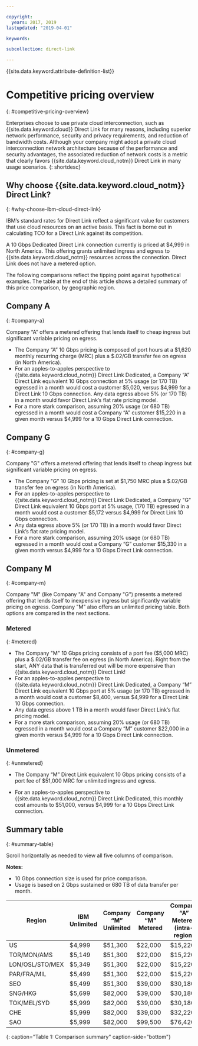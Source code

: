```yaml
---

copyright:
  years: 2017, 2019
lastupdated: "2019-04-01"

keywords:  

subcollection: direct-link

---
```


{{site.data.keyword.attribute-definition-list}}  

# Competitive pricing overview
{: #competitive-pricing-overview}

Enterprises choose to use private cloud interconnection, such as {{site.data.keyword.cloud}} Direct Link for many reasons, including superior network performance, security and privacy requirements, and reduction of bandwidth costs. Although your company might adopt a private cloud interconnection network architecture because of the performance and security advantages, the associated reduction of network costs is a metric that clearly favors {{site.data.keyword.cloud_notm}} Direct Link in many usage scenarios.
{: shortdesc}

## Why choose {{site.data.keyword.cloud_notm}} Direct Link?
{: #why-choose-ibm-cloud-direct-link}

IBM’s standard rates for Direct Link reflect a significant value for customers that use cloud resources on an active basis. This fact is borne out in calculating TCO for a Direct Link against its competition.

A 10 Gbps Dedicated Direct Link connection currently is priced at $4,999 in North America. This offering grants unlimited ingress and egress to {{site.data.keyword.cloud_notm}} resources across the connection. Direct Link does not have a metered option.

The following comparisons reflect the tipping point against hypothetical examples. The table at the end of this article shows a detailed summary of this price comparison, by geographic region.

## Company A
{: #company-a}

Company “A” offers a metered offering that lends itself to cheap ingress but significant variable pricing on egress.
* The Company “A” 10 Gbps pricing is composed of port hours at a $1,620 monthly recurring charge (MRC) plus a $.02/GB transfer fee on egress (in North America).
* For an apples-to-apples perspective to {{site.data.keyword.cloud_notm}} Direct Link Dedicated, a Company “A” Direct Link equivalent 10 Gbps connection at 5% usage (or 170 TB) egressed in a month would cost a customer $5,020, versus $4,999 for a Direct Link 10 Gbps connection. Any data egress above 5% (or 170 TB) in a month would favor Direct Link’s flat rate pricing model.
* For a more stark comparison, assuming 20% usage (or 680 TB) egressed in a month would cost a Company “A” customer $15,220 in a given month versus $4,999 for a 10 Gbps Direct Link connection.

## Company G
{: #company-g}

Company "G" offers a metered offering that lends itself to cheap ingress but significant variable pricing on egress.

* The Company "G" 10 Gbps pricing is set at $1,750 MRC plus a $.02/GB transfer fee on egress (in North America).
* For an apples-to-apples perspective to {{site.data.keyword.cloud_notm}} Direct Link Dedicated, a Company "G" Direct Link equivalent 10 Gbps port at 5% usage, (170 TB) egressed in a month would cost a customer $5,172 versus $4,999 for Direct Link 10 Gbps connection.
* Any data egress above 5% (or 170 TB) in a month would favor Direct Link’s flat rate pricing model.
* For a more stark comparison, assuming 20% usage (or 680 TB) egressed in a month would cost a Company “G” customer $15,330 in a given month versus $4,999 for a 10 Gbps Direct Link connection.

## Company M
{: #company-m}

Company "M" (like Company "A" and Company "G") presents a metered offering that lends itself to inexpensive ingress but significantly variable pricing on egress. Company "M" also offers an unlimited pricing table. Both options are compared in the next sections.

### Metered
{: #metered}

* The Company "M" 10 Gbps pricing consists of a port fee ($5,000 MRC) plus a $.02/GB transfer fee on egress (in North America). Right from the start, ANY data that is transferred out will be more expensive than {{site.data.keyword.cloud_notm}} Direct Link!
* For an apples-to-apples perspective to {{site.data.keyword.cloud_notm}} Direct Link Dedicated, a Company “M” Direct Link equivalent 10 Gbps port at 5% usage (or 170 TB) egressed in a month would cost a customer $8,400, versus $4,999 for a Direct Link 10 Gbps connection.
* Any data egress above 1 TB in a month would favor Direct Link’s flat pricing model.
* For a more stark comparison, assuming 20% usage (or 680 TB) egressed in a month would cost a Company “M” customer $22,000 in a given month versus $4,999 for a 10 Gbps Direct Link connection.

### Unmetered
{: #unmetered}

* The Company “M” Direct Link equivalent 10 Gbps pricing consists of a port fee of $51,000 MRC for unlimited ingress and egress.

* For an apples-to-apples perspective to {{site.data.keyword.cloud_notm}} Direct Link Dedicated, this monthly cost amounts to $51,000, versus $4,999 for a 10 Gbps Direct Link connection.

## Summary table
{: #summary-table}

 Scroll horizontally as needed to view all five columns of comparison.

**Notes:**

* 10 Gbps connection size is used for price comparison.
* Usage is based on 2 Gbps sustained or 680 TB of data transfer per month.


| Region | IBM Unlimited | Company “M” Unlimited | Company “M” Metered | Company “A” Metered (intra-region) |
|-----|-----|-----|-----|-----|
| US | $4,999 | $51,300 | $22,000 | $15,220 |
| TOR/MON/AMS | $5,149 | $51,300 | $22,000 | $15,220 |
| LON/OSL/STO/MEX | $5,349 | $51,300 | $22,000 | $15,220 |
| PAR/FRA/MIL | $5,499 | $51,300 |$22,000 | $15,220 |
| SEO | $5,499 | $51,300 | $39,000 | $30,180 |
| SNG/HKG | $5,699 | $82,000 | $39,000 | $30,180 |
| TOK/MEL/SYD | $5,999 |$82,000 | $39,000 | $30,180 |
| CHE | $5,999 |$82,000 | $39,000 | $32,220 |
| SAO | $5,999 |$82,000 | $99,500 | $76,420 |
{: caption="Table 1: Comparison summary" caption-side="bottom"}
